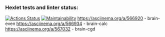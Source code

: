 ### Hexlet tests and linter status:
[![Actions Status](https://github.com/nikitaChandler01/frontend-project-44/workflows/hexlet-check/badge.svg)](https://github.com/nikitaChandler01/frontend-project-44/actions)
[![Maintainability](https://api.codeclimate.com/v1/badges/60a7275435fbac4e84ff/maintainability)](https://codeclimate.com/github/nikitaChandler01/frontend-project-44/maintainability)
https://asciinema.org/a/566920 - brain-even
https://asciinema.org/a/566934 - brain-calc
https://asciinema.org/a/567032 - brain-cgd